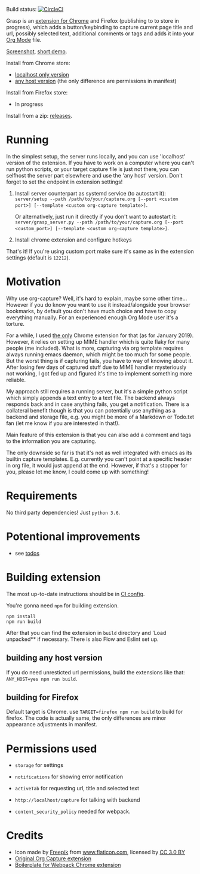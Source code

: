 Build status: [![CircleCI](https://circleci.com/gh/karlicoss/grasp.svg?style=svg)](https://circleci.com/gh/karlicoss/grasp)

Grasp is an [extension for Chrome](https://chrome.google.com/webstore/detail/org-grasp/ohhbcfjmnbmgkajljopdjcaokbpgbgfa) and Firefox (publishing to to store in progress), which adds a button/keybinding to capture current page title and url,
possibly selected text, additional comments or tags and adds it into your [Org Mode](https://orgmode.org/) file.

[Screenshot](https://user-images.githubusercontent.com/291333/51799721-a984eb80-221c-11e9-9612-8eb7f553dc01.png), [short demo](https://www.youtube.com/watch?v=Z8Bk-IazdGo).

Install from Chrome store:

* [localhost only version](https://chrome.google.com/webstore/detail/org-grasp/ohhbcfjmnbmgkajljopdjcaokbpgbgfa)
* [any host version](https://chrome.google.com/webstore/detail/org-grasp-any-host/gcfhlnaalomahoampfjhinmgjikkkgep) (the only difference are permissions in manifest)

Install from Firefox store:

* In progress

Install from a zip: [releases](https://github.com/karlicoss/grasp/releases).

# Running
In the simplest setup, the server runs locally, and you can use 'localhost' version of the extension. If you have to work on a computer where you can't run python scripts,
or your target capture file is just not there, you can selfhost the server part elsewhere and use the 'any host' version. Don't forget to set the endpoint in extension settings!

1. Install server counterpart as systemd service (to autostart it): `server/setup --path /path/to/your/capture.org [--port <custom port>] [--template <custom org-capture template>]`.

    Or alternatively, just run it directly if you don't want to autostart it: `server/grasp_server.py --path /path/to/your/capture.org [--port <custom_port>] [--template <custom org-capture template>]`.
2. Install chrome extension and configure hotkeys

That's it! If you're using custom port make sure it's same as in the extension settings (default is `12212`).

# Motivation
Why use org-capture? Well, it's hard to explain, maybe some other time... However if you do know you want to use it instead/alongside your browser bookmarks, by default
you don't have much choice and have to copy everything manually. For an experienced enough Org Mode user it's a torture. 

For a while, I used [the only](https://github.com/sprig/org-capture-extension) Chrome extension for that (as for January 2019). However, it relies on setting up MIME
handler which is quite flaky for many people (me included). What is more, capturing via org template requires always running emacs daemon, which might be too much for some people.
But the worst thing is if capturing fails, you have to way of knowing about it. After losing few days of captured stuff due to MIME handler mysteriously not working,
I got fed up and figured it's time to implement something more reliable. 

My approach still requires a running server, but it's a simple python script which simply appends a text entry to a text file. The backend always responds back and in case anything
fails, you get a notification.
There is a collateral benefit though is that you can potentially use anything as a backend and storage file, e.g. you might be more of a Markdown or Todo.txt fan (let me know if you are interested in that!).

Main feature of this extension is that you can also add a comment and tags to the information you are capturing.

The only downside so far is that it's not as well integrated with emacs as its builtin capture templates. E.g. currently you can't point at a specific header in org file, it would just append at the end.
However, if that's a stopper for you, please let me know, I could come up with something!

# Requirements
No third party dependencies! Just `python 3.6`.


# Potentional improvements
* see [todos](./TODO.org)

# Building extension
The most up-to-date instructions should be in [CI config](./.circleci/config.yml).

You're gonna need `npm` for building extension.

    npm install
    npm run build
    
After that you can find the extension in `build` directory and 'Load unpacked** if necessary. There is also Flow and Eslint set up.

## building any host version
If you do need unresticted url permissions, build the extensions like that: `ANY_HOST=yes npm run build`.

## building for Firefox
Default target is Chrome. use `TARGET=firefox npm run build` to build for firefox. The code is actually same, the only differences are minor appearance adjustments in manifest.

# Permissions used
* `storage` for settings
* `notifications` for showing error notification
* `activeTab` for requesting url, title and selected text
* `http://localhost/capture` for talking with backend

* `content_security_policy` needed for webpack.

# Credits
* Icon made by <a href="https://www.freepik.com/" title="Freepik">Freepik</a> from <a href="https://www.flaticon.com/" 			    title="Flaticon">www.flaticon.com</a>, licensed by <a href="http://creativecommons.org/licenses/by/3.0/" 			    title="Creative Commons BY 3.0" target="_blank">CC 3.0 BY</a>
* [Original Org Capture extension](https://github.com/sprig/org-capture-extension)
* [Boilerplate for Webpack Chrome extension](https://github.com/samuelsimoes/chrome-extension-webpack-boilerplate)
